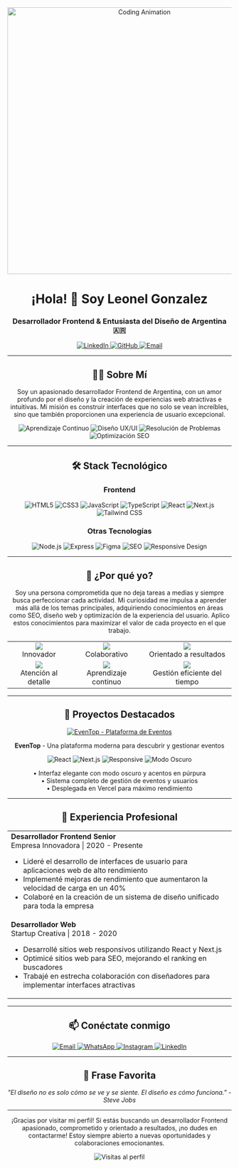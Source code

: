 <div align="center">
  <img src="https://media.giphy.com/media/L1R1tvI9svkIWwpVYr/giphy.gif" alt="Coding Animation" width="600" />
</div>

<h1 align="center">¡Hola! 👋 Soy Leonel Gonzalez</h1>
<h3 align="center">Desarrollador Frontend & Entusiasta del Diseño de Argentina 🇦🇷</h3>

<p align="center">
  <a href="https://linkedin.com/in/leonelgonzalez" target="_blank">
    <img src="https://img.shields.io/badge/LinkedIn-0077B5?style=for-the-badge&logo=linkedin&logoColor=white" alt="LinkedIn" />
  </a>
  <a href="https://github.com/leonelgonzalez" target="_blank">
    <img src="https://img.shields.io/badge/GitHub-100000?style=for-the-badge&logo=github&logoColor=white" alt="GitHub" />
  </a>
  <a href="mailto:leonel.gonzalez.dev@gmail.com">
    <img src="https://img.shields.io/badge/Email-D14836?style=for-the-badge&logo=gmail&logoColor=white" alt="Email" />
  </a>
</p>

<hr/>

<h2 align="center">👨‍💻 Sobre Mí</h2>

<p align="center">
Soy un apasionado desarrollador Frontend de Argentina, con un amor profundo por el diseño y la creación de experiencias web atractivas e intuitivas. Mi misión es construir interfaces que no solo se vean increíbles, sino que también proporcionen una experiencia de usuario excepcional.
</p>

<p align="center">
  <img src="https://img.shields.io/badge/🚀%20Aprendizaje%20Continuo-8A2BE2" alt="Aprendizaje Continuo" />
  <img src="https://img.shields.io/badge/🎨%20Diseño%20UX/UI-FF69B4" alt="Diseño UX/UI" />
  <img src="https://img.shields.io/badge/🧠%20Resolución%20de%20Problemas-00CED1" alt="Resolución de Problemas" />
  <img src="https://img.shields.io/badge/📊%20Optimización%20SEO-32CD32" alt="Optimización SEO" />
</p>

<hr/>

<h2 align="center">🛠️ Stack Tecnológico</h2>

<h3 align="center">Frontend</h3>

<p align="center">
  <img src="https://img.shields.io/badge/HTML5-E34F26?style=for-the-badge&logo=html5&logoColor=white" alt="HTML5" />
  <img src="https://img.shields.io/badge/CSS3-1572B6?style=for-the-badge&logo=css3&logoColor=white" alt="CSS3" />
  <img src="https://img.shields.io/badge/JavaScript-F7DF1E?style=for-the-badge&logo=javascript&logoColor=black" alt="JavaScript" />
  <img src="https://img.shields.io/badge/TypeScript-007ACC?style=for-the-badge&logo=typescript&logoColor=white" alt="TypeScript" />
  <img src="https://img.shields.io/badge/React-20232A?style=for-the-badge&logo=react&logoColor=61DAFB" alt="React" />
  <img src="https://img.shields.io/badge/Next.js-000000?style=for-the-badge&logo=next.js&logoColor=white" alt="Next.js" />
  <img src="https://img.shields.io/badge/Tailwind_CSS-38B2AC?style=for-the-badge&logo=tailwind-css&logoColor=white" alt="Tailwind CSS" />
</p>

<h3 align="center">Otras Tecnologías</h3>

<p align="center">
  <img src="https://img.shields.io/badge/Node.js-43853D?style=for-the-badge&logo=node.js&logoColor=white" alt="Node.js" />
  <img src="https://img.shields.io/badge/Express-000000?style=for-the-badge&logo=express&logoColor=white" alt="Express" />
  <img src="https://img.shields.io/badge/Figma-F24E1E?style=for-the-badge&logo=figma&logoColor=white" alt="Figma" />
  <img src="https://img.shields.io/badge/SEO-47A248?style=for-the-badge&logo=google&logoColor=white" alt="SEO" />
  <img src="https://img.shields.io/badge/Responsive_Design-563D7C?style=for-the-badge&logo=css3&logoColor=white" alt="Responsive Design" />
</p>

<hr/>

<h2 align="center">🌟 ¿Por qué yo?</h2>

<p align="center">
Soy una persona comprometida que no deja tareas a medias y siempre busca perfeccionar cada actividad. Mi curiosidad me impulsa a aprender más allá de los temas principales, adquiriendo conocimientos en áreas como SEO, diseño web y optimización de la experiencia del usuario. Aplico estos conocimientos para maximizar el valor de cada proyecto en el que trabajo.
</p>

<div align="center">
  <table>
    <tr>
      <td align="center"><img src="https://img.icons8.com/color/48/000000/light-on.png"/><br>Innovador</td>
      <td align="center"><img src="https://img.icons8.com/color/48/000000/collaboration.png"/><br>Colaborativo</td>
      <td align="center"><img src="https://img.icons8.com/color/48/000000/goal.png"/><br>Orientado a resultados</td>
    </tr>
    <tr>
      <td align="center"><img src="https://img.icons8.com/color/48/000000/search.png"/><br>Atención al detalle</td>
      <td align="center"><img src="https://img.icons8.com/color/48/000000/book-shelf.png"/><br>Aprendizaje continuo</td>
      <td align="center"><img src="https://img.icons8.com/color/48/000000/time-management.png"/><br>Gestión eficiente del tiempo</td>
    </tr>
  </table>
</div>

<hr/>

<h2 align="center">🚀 Proyectos Destacados</h2>

<p align="center">
  <a href="https://eventop-frontend.vercel.app/" target="_blank">
    <img src="https://img.shields.io/badge/EvenTop-Plataforma_de_Eventos-8A2BE2?style=for-the-badge&logo=vercel&logoColor=white" alt="EvenTop - Plataforma de Eventos" />
  </a>
</p>

<p align="center">
  <strong>EvenTop</strong> - Una plataforma moderna para descubrir y gestionar eventos
</p>

<p align="center">
  <img src="https://img.shields.io/badge/React-20232A?style=flat-square&logo=react&logoColor=61DAFB" alt="React" />
  <img src="https://img.shields.io/badge/Next.js-000000?style=flat-square&logo=next.js&logoColor=white" alt="Next.js" />
  <img src="https://img.shields.io/badge/Responsive-563D7C?style=flat-square&logo=css3&logoColor=white" alt="Responsive" />
  <img src="https://img.shields.io/badge/Modo_Oscuro-1A202C?style=flat-square&logo=dark-reader&logoColor=white" alt="Modo Oscuro" />
</p>

<p align="center">
  • Interfaz elegante con modo oscuro y acentos en púrpura<br>
  • Sistema completo de gestión de eventos y usuarios<br>
  • Desplegada en Vercel para máximo rendimiento
</p>

<hr/>

<h2 align="center">💼 Experiencia Profesional</h2>

<div align="center">
  <table>
    <tr>
      <td>
        <strong>Desarrollador Frontend Senior</strong><br>
        Empresa Innovadora | 2020 - Presente
        <ul>
          <li>Lideré el desarrollo de interfaces de usuario para aplicaciones web de alto rendimiento</li>
          <li>Implementé mejoras de rendimiento que aumentaron la velocidad de carga en un 40%</li>
          <li>Colaboré en la creación de un sistema de diseño unificado para toda la empresa</li>
        </ul>
      </td>
    </tr>
    <tr>
      <td>
        <strong>Desarrollador Web</strong><br>
        Startup Creativa | 2018 - 2020
        <ul>
          <li>Desarrollé sitios web responsivos utilizando React y Next.js</li>
          <li>Optimicé sitios web para SEO, mejorando el ranking en buscadores</li>
          <li>Trabajé en estrecha colaboración con diseñadores para implementar interfaces atractivas</li>
        </ul>
      </td>
    </tr>
  </table>
</div>

<hr/>

<h2 align="center">📫 Conéctate conmigo</h2>

<p align="center">
  <a href="mailto:leonel.gonzalez.dev@gmail.com">
    <img src="https://img.shields.io/badge/Email-D14836?style=for-the-badge&logo=gmail&logoColor=white" alt="Email" />
  </a>
  <a href="https://wa.me/542645841194" target="_blank">
    <img src="https://img.shields.io/badge/WhatsApp-25D366?style=for-the-badge&logo=whatsapp&logoColor=white" alt="WhatsApp" />
  </a>
  <a href="https://www.instagram.com/leonel_gnzz" target="_blank">
    <img src="https://img.shields.io/badge/Instagram-E4405F?style=for-the-badge&logo=instagram&logoColor=white" alt="Instagram" />
  </a>
  <a href="https://www.linkedin.com/in/leonelgonzalez" target="_blank">
    <img src="https://img.shields.io/badge/LinkedIn-0077B5?style=for-the-badge&logo=linkedin&logoColor=white" alt="LinkedIn" />
  </a>
</p>

<hr/>

<h2 align="center">💬 Frase Favorita</h2>

<p align="center">
  <i>"El diseño no es solo cómo se ve y se siente. El diseño es cómo funciona." - Steve Jobs</i>
</p>

<hr/>

<p align="center">
  ¡Gracias por visitar mi perfil! Si estás buscando un desarrollador Frontend apasionado, comprometido y orientado a resultados, ¡no dudes en contactarme! Estoy siempre abierto a nuevas oportunidades y colaboraciones emocionantes.
</p>

<p align="center">
  <img src="https://komarev.com/ghpvc/?username=leonelgonzalez&color=blueviolet" alt="Visitas al perfil" />
</p>

